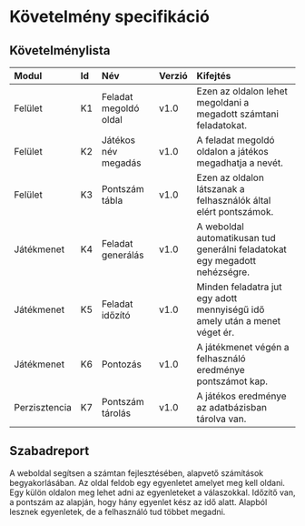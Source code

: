 # Követelmény specifikáció

## Követelménylista
|Modul|Id|Név|Verzió|Kifejtés|
|:-|:-|:-|:-|:-|
|Felület|K1|Feladat megoldó oldal|v1.0|Ezen az oldalon lehet megoldani a megadott számtani feladatokat.|
|Felület|K2|Játékos név megadás|v1.0|A feladat megoldó oldalon a játékos megadhatja a nevét.|
|Felület|K3|Pontszám tábla|v1.0|Ezen az oldalon látszanak a felhasználók által elért pontszámok.|
|Játékmenet|K4|Feladat generálás|v1.0|A weboldal automatikusan tud generálni feladatokat egy megadott nehézségre.|
|Játékmenet|K5|Feladat időzító|v1.0|Minden feladatra jut egy adott mennyiségű idő amely után a menet véget ér.|
|Játékmenet|K6|Pontozás|v1.0|A játékmenet végén a felhasználó eredménye pontszámot kap.|
|Perzisztencia|K7|Pontszám tárolás|v1.0|A játékos eredménye az adatbázisban tárolva van.|

## Szabadreport
A weboldal segítsen a számtan fejlesztésében, alapvető számítások begyakorlásában. Az oldal feldob egy egyenletet amelyet meg kell oldani. Egy külön oldalon meg lehet adni az egyenleteket a válaszokkal. Időzítő van, a pontszám az alapján, hogy hány egyenlet kész az idő alatt. Alapból lesznek egyenletek, de a felhasználó tud többet megadni.
